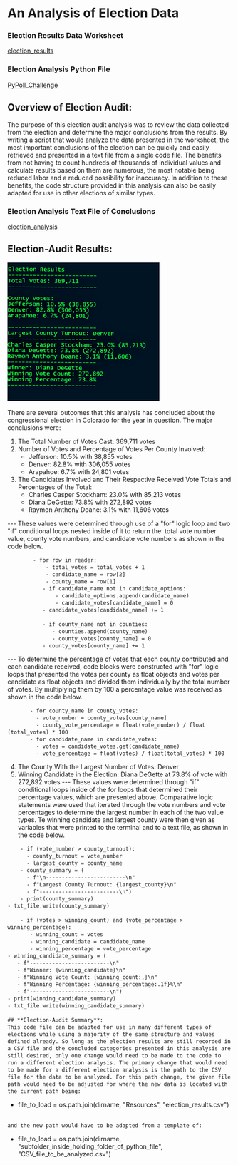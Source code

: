 # An Analysis of Election Data
### Election Results Data Worksheet
[election_results](Resources/election_results.csv)
### Election Analysis Python File
[PyPoll_Challenge](PyPoll_Challenge.py)


## **Overview of Election Audit**:
The purpose of this election audit analysis was to review the data collected from the election and determine the major conclusions from the results. By writing a script that would analyze the data presented in the worksheet, the most important conclusions of the election can be quickly and easily retrieved and presented in a text file from a single code file. The benefits from not having to count hundreds of thousands of individual values and calculate results based on them are numerous, the most notable being reduced labor and a reduced possibility for inaccuracy. In addition to these benefits, the code structure provided in this analysis can also be easily adapted for use in other elections of similar types.


### Election Analysis Text File of Conclusions
[election_analysis](analysis/election_analysis.txt)

## **Election-Audit Results**:
![Election_Analysis_Text_File](https://github.com/HelyxM/Election_Analysis/blob/7156fbd9997afcc3c4151b7a119c1d13f52eec5d/analysis/Election%20Analysis%20Text%20File.png)

There are several outcomes that this analysis has concluded about the congressional election in Colorado for the year in question. The major conclusions were:
1. The Total Number of Votes Cast: 369,711 votes
2. Number of Votes and Percentage of Votes Per County Involved: 
    - Jefferson: 10.5% with 38,855 votes
    - Denver: 82.8% with 306,055 votes
    - Arapahoe: 6.7% with 24,801 votes
3. The Candidates Involved and Their Respective Received Vote Totals and Percentages of the Total:
    - Charles Casper Stockham: 23.0% with 85,213 votes
    - Diana DeGette: 73.8% with 272,892 votes
    - Raymon Anthony Doane: 3.1% with 11,606 votes

--- These values were determined through use of a "for" logic loop and two "if" conditional loops nested inside of it to return the: total vote number value, county vote numbers, and candidate vote numbers as shown in the code below.

``` 
        - for row in reader:
            - total_votes = total_votes + 1
            - candidate_name = row[2]        
            - county_name = row[1]
           - if candidate_name not in candidate_options:
               - candidate_options.append(candidate_name)
               - candidate_votes[candidate_name] = 0
           - candidate_votes[candidate_name] += 1

           - if county_name not in counties:            
              - counties.append(county_name)
              - county_votes[county_name] = 0
           - county_votes[county_name] += 1
``` 

--- To determine the percentage of votes that each county contributed and each candidate received, code blocks were constructed with "for" logic loops that presented the votes per county as float objects and votes per candidate as float objects and divided them individually by the total number of votes. By multiplying them by 100 a percentage value was received as shown in the code below.

``` 
       - for county_name in county_votes:
         - vote_number = county_votes[county_name]
         - county_vote_percentage = float(vote_number) / float (total_votes) * 100
       - for candidate_name in candidate_votes:
         - votes = candidate_votes.get(candidate_name)
         - vote_percentage = float(votes) / float(total_votes) * 100
```

4. The County With the Largest Number of Votes: Denver
5. Winning Candidate in the Election: Diana DeGette at 73.8% of vote with 272,892 votes
--- These values were determined through "if" conditional loops inside of the for loops that determined their percentage values, which are presented above. Comparative logic statements were used that iterated through the vote numbers and vote percentages to determine the largest number in each of the two value types. Te winning candidate and largest county were then given as variables that were printed to the terminal and to a text file, as shown in the code below.

```
    - if (vote_number > county_turnout):
      - county_turnout = vote_number
      - largest_county = county_name
    - county_summary = (
      - f"\n-------------------------\n"
      - f"Largest County Turnout: {largest_county}\n"
      - f"-------------------------\n")
    - print(county_summary)
- txt_file.write(county_summary)

    - if (votes > winning_count) and (vote_percentage > winning_percentage):
       - winning_count = votes
       - winning_candidate = candidate_name
       - winning_percentage = vote_percentage
- winning_candidate_summary = (
   - f"-------------------------\n"
   - f"Winner: {winning_candidate}\n"
   - f"Winning Vote Count: {winning_count:,}\n"
   - f"Winning Percentage: {winning_percentage:.1f}%\n"
   - f"-------------------------\n")
- print(winning_candidate_summary)
- txt_file.write(winning_candidate_summary)
    
## **Election-Audit Summary**:
This code file can be adapted for use in many different types of elections while using a majority of the same structure and values defined already. So long as the election results are still recorded in a CSV file and the concluded categories presented in this analysis are still desired, only one change would need to be made to the code to run a different election analysis. The primary change that would need to be made for a different election analysis is the path to the CSV file for the data to be analyzed. For this path change, the given file path would need to be adjusted for where the new data is located with the current path being:

```

- file_to_load = os.path.join(dirname, "Resources", "election_results.csv")

``` 

and the new path would have to be adapted from a template of:

```

- file_to_load = os.path.join(dirname, "subfolder_inside_holding_folder_of_python_file", "CSV_file_to_be_analyzed.csv")

```
